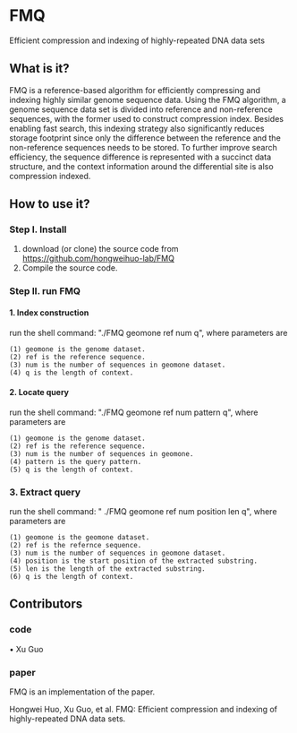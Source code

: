 # FMQ

Efficient compression and indexing of highly-repeated DNA data sets

## What is it?
FMQ is a reference-based algorithm for efficiently compressing and indexing highly similar genome sequence data. Using the FMQ algorithm, a genome sequence data set is divided into reference and non-reference
sequences, with the former used to construct compression index. Besides enabling fast search, this indexing strategy also significantly reduces storage footprint since only the difference between the reference and the non-reference sequences needs to be stored. To further improve search efficiency, the sequence difference is represented with a succinct data structure, and the context information around the differential site is also compression indexed. 

## How to use it?   
### Step I. Install
   1. download (or clone) the source code from https://github.com/hongweihuo-lab/FMQ
   2. Compile the source code. 
### Step II. run FMQ 

#### 1. Index construction 
   run the shell command: "./FMQ geomone ref num q", where parameters are       
    
    (1) geomone is the genome dataset.
    (2) ref is the reference sequence.
    (3) num is the number of sequences in geomone dataset. 
    (4) q is the length of context. 

#### 2. Locate query 
   run the shell command: "./FMQ geomone ref num pattern q", where parameters are 
    
    (1) geomone is the genome dataset.        
    (2) ref is the reference sequence.     
    (3) num is the number of sequences in geomone. 
    (4) pattern is the query pattern. 
    (5) q is the length of context.    

### 3. Extract query 
  run the shell command: " ./FMQ geomone ref num position len q", where parameters are
    
    (1) geomone is the geomone dataset. 
    (2) ref is the refernce sequence.
    (3) num is the number of sequences in geomone dataset. 
    (4) position is the start position of the extracted substring. 
    (5) len is the length of the extracted substring. 
    (6) q is the length of context. 
       
## Contributors
### code
•	Xu Guo 
### paper
FMQ is an implementation of the paper.

Hongwei Huo, Xu Guo, et al. FMQ: Efficient compression and indexing of highly-repeated DNA data sets.

